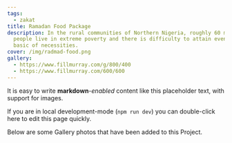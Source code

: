 ```yaml
---
tags:
  - zakat
title: Ramadan Food Package
description: In the rural communities of Northern Nigeria, roughly 60 million
  people live in extreme poverty and there is difficulty to attain even the
  basic of necessities.
cover: /img/radmad-food.png
gallery:
  - https://www.fillmurray.com/g/800/400
  - https://www.fillmurray.com/600/600
---
```


It is easy to write **markdown**-*enabled* content like this placeholder text, with support for images.

If you are in local development-mode (`npm run dev`) you can double-click here to edit this page quickly.

Below are some Gallery photos that have been added to this Project.
